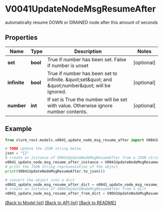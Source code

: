 # V0041UpdateNodeMsgResumeAfter

automatically resume DOWN or DRAINED node after this amount of seconds

## Properties

Name | Type | Description | Notes
------------ | ------------- | ------------- | -------------
**set** | **bool** | True if number has been set. False if number is unset | [optional] 
**infinite** | **bool** | True if number has been set to infinite. \&quot;set\&quot; and \&quot;number\&quot; will be ignored. | [optional] 
**number** | **int** | If set is True the number will be set with value. Otherwise ignore number contents. | [optional] 

## Example

```python
from slurm_rest.models.v0041_update_node_msg_resume_after import V0041UpdateNodeMsgResumeAfter

# TODO update the JSON string below
json = "{}"
# create an instance of V0041UpdateNodeMsgResumeAfter from a JSON string
v0041_update_node_msg_resume_after_instance = V0041UpdateNodeMsgResumeAfter.from_json(json)
# print the JSON string representation of the object
print(V0041UpdateNodeMsgResumeAfter.to_json())

# convert the object into a dict
v0041_update_node_msg_resume_after_dict = v0041_update_node_msg_resume_after_instance.to_dict()
# create an instance of V0041UpdateNodeMsgResumeAfter from a dict
v0041_update_node_msg_resume_after_from_dict = V0041UpdateNodeMsgResumeAfter.from_dict(v0041_update_node_msg_resume_after_dict)
```
[[Back to Model list]](../README.md#documentation-for-models) [[Back to API list]](../README.md#documentation-for-api-endpoints) [[Back to README]](../README.md)


